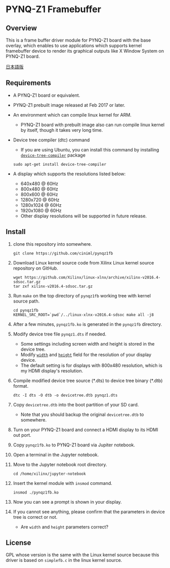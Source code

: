 # PYNQ-Z1 Framebuffer

## Overview
This is a frame buffer driver module for PYNQ-Z1 board with the base overlay,
which enables to use applications which supports kernel framebuffer device to render its graphical outputs like X Window System on PYNQ-Z1 board.

[日本語版](readme_ja.md)

## Requirements
* A PYNQ-Z1 board or equivalent.
* PYNQ-Z1 prebuilt image released at Feb 2017 or later.
* An environment which can compile linux kernel for ARM.
    * PYNQ-Z1 board with prebuilt image also can run compile linux kernel by itself, though it takes very long time.

* Device tree compiler (dtc) command
    * If you are using Ubuntu, you can install this command by installing [`device-tree-compiler`](https://launchpad.net/ubuntu/+source/device-tree-compiler) package
    
    ```
    sudo apt-get install device-tree-compiler
    ```

* A display which supports the resolutions listed below:
    * 640x480 @ 60Hz
    * 800x480 @ 60Hz
    * 800x600 @ 60Hz
    * 1280x720 @ 60Hz
    * 1280x1024 @ 60Hz
    * 1920x1080 @ 60Hz
    * Other display resolutions will be supported in future release.

## Install
1. clone this repository into somewhere.
  
    ```
    git clone https://github.com/ciniml/pynqz1fb
    ```

2. Download Linux kernel source code from Xilinx Linux kernel source repository on GitHub. 
    
    ```
    wget https://github.com/Xilinx/linux-xlnx/archive/xilinx-v2016.4-sdsoc.tar.gz
    tar zxf xilinx-v2016.4-sdsoc.tar.gz
    ```

3. Run `make` on the top directory of `pynqz1fb` working tree with kernel source path.
    
    ```
    cd pynqz1fb
    KERNEL_SRC_ROOT=`pwd`/../linux-xlnx-v2016.4-sdsoc make all -j8
    ```

4. After a few minutes, `pynqz1fb.ko` is generated in the `pynqz1fb` directory.

5. Modify device tree file `pynqz1.dts` if needed.
    * Some settings including screen width and height is stored in the device tree.
    * Modify [`width`](https://github.com/ciniml/pynqz1fb/blob/master/pynqz1.dts#L452) and [`height`](https://github.com/ciniml/pynqz1fb/blob/master/pynqz1.dts#L454) field for the resolution of your display device.
    * The default setting is for displays with 800x480 resolution, which is my HDMI display's resolution.
6. Compile modified device tree source (\*.dts) to device tree binary (\*.dtb) format.
    
    ```
    dtc -I dts -O dtb -o devicetree.dtb pynqz1.dts
    ```

7. Copy `devicetree.dtb` into the boot partition of your SD card.
    * Note that you should backup the original `devicetree.dtb` to somewhere.

8. Turn on your PYNQ-Z1 board and connect a HDMI display to its HDMI out port.

9. Copy `pynqz1fb.ko` to PYNQ-Z1 board via Jupiter notebook.

10. Open a terminal in the Jupyter notebook.

11. Move to the Jupyter notebook root directory.
    
    ```
    cd /home/xilinx/jupyter-notebook
    ```

12. Insert the kernel module with `insmod` command.
    
    ```
    insmod ./pynqz1fb.ko
    ```

13. Now you can see a prompt is shown in your display.

14. If you cannot see anything, please confirm that the parameters in device tree is correct or not.
    
    * Are `width` and `height` parameters correct? 

## License
GPL whose version is the same with the Linux kernel source because this driver is based on `simplefb.c` in the linux kernel source.
